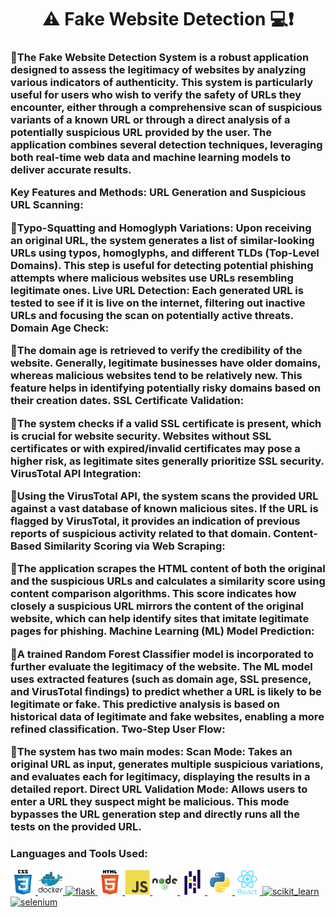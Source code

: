 <h1 align="center"> ⚠️ Fake Website Detection 💻❗</h1>
<h3 align="left">
🔴The Fake Website Detection System is a robust application designed to assess the legitimacy of websites by analyzing various indicators of authenticity. This system is particularly useful for users who wish to verify the safety of URLs they encounter, either through a comprehensive scan of suspicious variants of a known URL or through a direct analysis of a potentially suspicious URL provided by the user. The application combines several detection techniques, leveraging both real-time web data and machine learning models to deliver accurate results.

Key Features and Methods:
URL Generation and Suspicious URL Scanning:

🔴Typo-Squatting and Homoglyph Variations: Upon receiving an original URL, the system generates a list of similar-looking URLs using typos, homoglyphs, and different TLDs (Top-Level Domains). This step is useful for detecting potential phishing attempts where malicious websites use URLs resembling legitimate ones.
Live URL Detection: Each generated URL is tested to see if it is live on the internet, filtering out inactive URLs and focusing the scan on potentially active threats.
Domain Age Check:

🔴The domain age is retrieved to verify the credibility of the website. Generally, legitimate businesses have older domains, whereas malicious websites tend to be relatively new. This feature helps in identifying potentially risky domains based on their creation dates.
SSL Certificate Validation:

🔴The system checks if a valid SSL certificate is present, which is crucial for website security. Websites without SSL certificates or with expired/invalid certificates may pose a higher risk, as legitimate sites generally prioritize SSL security.
VirusTotal API Integration:

🔴Using the VirusTotal API, the system scans the provided URL against a vast database of known malicious sites. If the URL is flagged by VirusTotal, it provides an indication of previous reports of suspicious activity related to that domain.
Content-Based Similarity Scoring via Web Scraping:

🔴The application scrapes the HTML content of both the original and the suspicious URLs and calculates a similarity score using content comparison algorithms. This score indicates how closely a suspicious URL mirrors the content of the original website, which can help identify sites that imitate legitimate pages for phishing.
Machine Learning (ML) Model Prediction:

🔴A trained Random Forest Classifier model is incorporated to further evaluate the legitimacy of the website. The ML model uses extracted features (such as domain age, SSL presence, and VirusTotal findings) to predict whether a URL is likely to be legitimate or fake. This predictive analysis is based on historical data of legitimate and fake websites, enabling a more refined classification.
Two-Step User Flow:

🔴The system has two main modes:
Scan Mode: Takes an original URL as input, generates multiple suspicious variations, and evaluates each for legitimacy, displaying the results in a detailed report.
Direct URL Validation Mode: Allows users to enter a URL they suspect might be malicious. This mode bypasses the URL generation step and directly runs all the tests on the provided URL.</h3>


<p align="left">
</p>

<h3 align="left">Languages and Tools Used:</h3>
<p align="left"> <a href="https://www.w3schools.com/css/" target="_blank" rel="noreferrer"> <img src="https://raw.githubusercontent.com/devicons/devicon/master/icons/css3/css3-original-wordmark.svg" alt="css3" width="40" height="40"/> </a> <a href="https://www.docker.com/" target="_blank" rel="noreferrer"> <img src="https://raw.githubusercontent.com/devicons/devicon/master/icons/docker/docker-original-wordmark.svg" alt="docker" width="40" height="40"/> </a> <a href="https://flask.palletsprojects.com/" target="_blank" rel="noreferrer"> <img src="https://www.vectorlogo.zone/logos/pocoo_flask/pocoo_flask-icon.svg" alt="flask" width="40" height="40"/> </a> <a href="https://www.w3.org/html/" target="_blank" rel="noreferrer"> <img src="https://raw.githubusercontent.com/devicons/devicon/master/icons/html5/html5-original-wordmark.svg" alt="html5" width="40" height="40"/> </a> <a href="https://developer.mozilla.org/en-US/docs/Web/JavaScript" target="_blank" rel="noreferrer"> <img src="https://raw.githubusercontent.com/devicons/devicon/master/icons/javascript/javascript-original.svg" alt="javascript" width="40" height="40"/> </a> <a href="https://nodejs.org" target="_blank" rel="noreferrer"> <img src="https://raw.githubusercontent.com/devicons/devicon/master/icons/nodejs/nodejs-original-wordmark.svg" alt="nodejs" width="40" height="40"/> </a> <a href="https://pandas.pydata.org/" target="_blank" rel="noreferrer"> <img src="https://raw.githubusercontent.com/devicons/devicon/2ae2a900d2f041da66e950e4d48052658d850630/icons/pandas/pandas-original.svg" alt="pandas" width="40" height="40"/> </a> <a href="https://www.python.org" target="_blank" rel="noreferrer"> <img src="https://raw.githubusercontent.com/devicons/devicon/master/icons/python/python-original.svg" alt="python" width="40" height="40"/> </a> <a href="https://reactjs.org/" target="_blank" rel="noreferrer"> <img src="https://raw.githubusercontent.com/devicons/devicon/master/icons/react/react-original-wordmark.svg" alt="react" width="40" height="40"/> </a> <a href="https://scikit-learn.org/" target="_blank" rel="noreferrer"> <img src="https://upload.wikimedia.org/wikipedia/commons/0/05/Scikit_learn_logo_small.svg" alt="scikit_learn" width="40" height="40"/> </a> <a href="https://www.selenium.dev" target="_blank" rel="noreferrer"> <img src="https://raw.githubusercontent.com/detain/svg-logos/780f25886640cef088af994181646db2f6b1a3f8/svg/selenium-logo.svg" alt="selenium" width="40" height="40"/> </a> </p>
